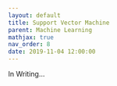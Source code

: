 ```yaml
---
layout: default
title: Support Vector Machine
parent: Machine Learning
mathjax: true
nav_order: 8
date: 2019-11-04 12:00:00
---
```


In Writing...